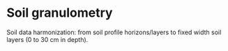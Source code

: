 # Soil granulometry

Soil data harmonization: from soil profile horizons/layers to fixed width soil layers (0 to 30 cm in depth).
